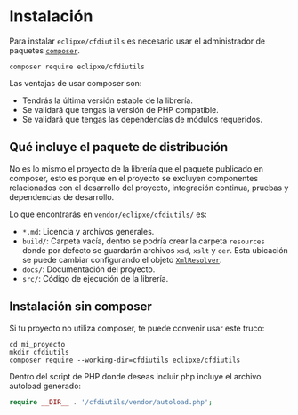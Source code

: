 # Instalación

Para instalar `eclipxe/cfdiutils` es necesario usar el administrador de paquetes
[`composer`](https://getcomposer.org).

```shell
composer require eclipxe/cfdiutils
```

Las ventajas de usar composer son:

- Tendrás la última versión estable de la librería.
- Se validará que tengas la versión de PHP compatible.
- Se validará que tengas las dependencias de módulos requeridos.

## Qué incluye el paquete de distribución

No es lo mismo el proyecto de la librería que el paquete publicado en composer, esto es porque en el
proyecto se excluyen componentes relacionados con el desarrollo del proyecto, integración continua, pruebas
y dependencias de desarrollo.

Lo que encontrarás en `vendor/eclipxe/cfdiutils/` es:

- `*.md`: Licencia y archivos generales.
- `build/`: Carpeta vacía, dentro se podría crear la carpeta `resources` donde por defecto se guardarán
  archivos `xsd`, `xslt` y `cer`. Esta ubicación se puede cambiar configurando el objeto
  [`XmlResolver`](../componentes/xmlresolver.md).
- `docs/`: Documentación del proyecto.
- `src/`: Código de ejecución de la librería.

## Instalación sin composer

Si tu proyecto no utiliza composer, te puede convenir usar este truco:

```shell
cd mi_proyecto
mkdir cfdiutils
composer require --working-dir=cfdiutils eclipxe/cfdiutils
```

Dentro del script de PHP donde deseas incluir php incluye el archivo autoload generado:

```php
require __DIR__ . '/cfdiutils/vendor/autoload.php';
```

